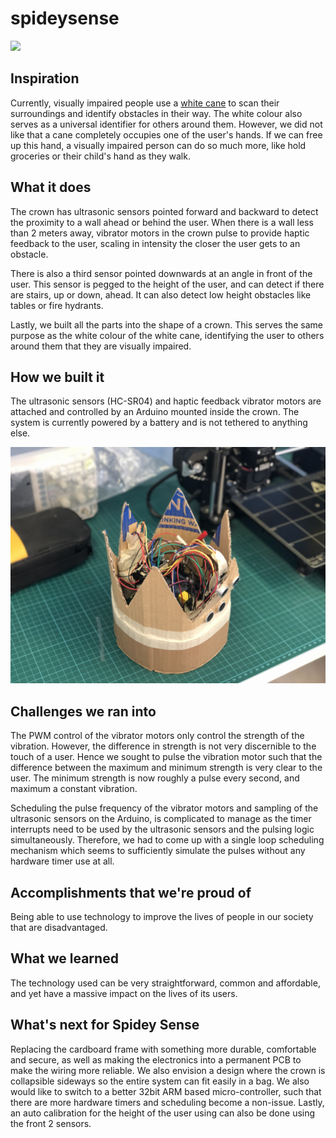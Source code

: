 # spideysense
<img src="https://raw.githubusercontent.com/solderneer/spideysense/master/images/overview.jpg" height="400" />

## Inspiration
Currently, visually impaired people use a [white cane](https://en.wikipedia.org/wiki/White_cane) to scan their surroundings and identify obstacles in their way. The white colour also serves as a universal identifier for others around them. However, we did not like that a cane completely occupies one of the user's hands. If we can free up this hand, a visually impaired person can do so much more, like hold groceries or their child's hand as they walk. 

## What it does
The crown has ultrasonic sensors pointed forward and backward to detect the proximity to a wall ahead or behind the user. When there is a wall less than 2 meters away, vibrator motors in the crown pulse to provide haptic feedback to the user, scaling in intensity the closer the user gets to an obstacle.

There is also a third sensor pointed downwards at an angle in front of the user. This sensor is pegged to the height of the user, and can detect if there are stairs, up or down, ahead. It can also detect low height obstacles like tables or fire hydrants. 

Lastly, we built all the parts into the shape of a crown. This serves the same purpose as the white colour of the white cane, identifying the user to others around them that they are visually impaired.

## How we built it
The ultrasonic sensors (HC-SR04) and haptic feedback vibrator motors are attached and controlled by an Arduino mounted inside the crown. The system is currently powered by a battery and is not tethered to anything else.

![Perspective picture](images/perspective.jpg "Perspective picture")

## Challenges we ran into
The PWM control of the vibrator motors only control the strength of the vibration. However, the difference in strength is not very discernible to the touch of a user. Hence we sought to pulse the vibration motor such that the difference between the maximum and minimum strength is very clear to the user. The minimum strength is now roughly a pulse every second, and maximum a constant vibration. 

Scheduling the pulse frequency of the vibrator motors and sampling of the ultrasonic sensors on the Arduino, is complicated to manage as the timer interrupts need to be used by the ultrasonic sensors and the pulsing logic simultaneously. Therefore, we had to come up with a single loop scheduling mechanism which seems to sufficiently simulate the pulses without any hardware timer use at all.

## Accomplishments that we're proud of
Being able to use technology to improve the lives of people in our society that are disadvantaged. 

## What we learned
The technology used can be very straightforward, common and affordable, and yet have a massive impact on the lives of its users.

## What's next for Spidey Sense
Replacing the cardboard frame with something more durable, comfortable and secure, as well as making the electronics into a permanent PCB to make the wiring more reliable. We also envision a design where the crown is collapsible sideways so the entire system can fit easily in a bag. We also would like to switch to a better 32bit ARM based micro-controller, such that there are more hardware timers and scheduling become a non-issue. Lastly, an auto calibration for the height of the user using can also be done using the front 2 sensors.
